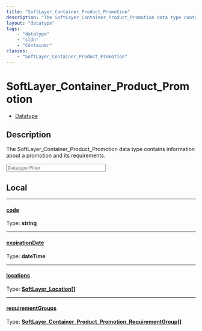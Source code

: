 ```yaml
---
title: "SoftLayer_Container_Product_Promotion"
description: "The SoftLayer_Container_Product_Promotion data type contains information about a promotion and its requirements."
layout: "datatype"
tags:
    - "datatype"
    - "sldn"
    - "Container"
classes:
    - "SoftLayer_Container_Product_Promotion"
---
```


# SoftLayer_Container_Product_Promotion
<div id='service-datatype'>
    <ul id='sldn-reference-tabs'>
        <li id='datatype'> <a href='/reference/datatypes/SoftLayer_Container_Product_Promotion' >Datatype</a></li>
    </ul>
</div>

## Description 


The SoftLayer_Container_Product_Promotion data type contains information about a promotion and its requirements. 





<!-- Filer BEGIN -->
<div class="view-filters">
        <div class="clearfix">
            <div class="search-input-box">
                <input placeholder="Datatype Filter" onkeyup="titleSearch(inputId='prop-input', divId='properties', elementClass='prop-row')" 
                    type="text" id="prop-input" value="" size="30" maxlength="128" class="form-text">
            </div>
        </div>
</div>
<!-- Filer END -->

<div id="properties" class="content">
<div id="localProperties" class="prop-content" >

## Local
<div class="prop-row">

-----
[code]: #code
#### [code]
  
<span class="type-label">Type: </span>**string**  



</div>
<div class="prop-row">

-----
[expirationDate]: #expirationdate
#### [expirationDate]
  
<span class="type-label">Type: </span>**dateTime**  



</div>
<div class="prop-row">

-----
[locations]: #locations
#### [locations]
  
<span class="type-label">Type: </span>**<a href='/reference/datatypes/SoftLayer_Location'>SoftLayer_Location[] </a>**  



</div>
<div class="prop-row">

-----
[requirementGroups]: #requirementgroups
#### [requirementGroups]
  
<span class="type-label">Type: </span>**<a href='/reference/datatypes/SoftLayer_Container_Product_Promotion_RequirementGroup'>SoftLayer_Container_Product_Promotion_RequirementGroup[] </a>**  



</div>
</div>
<!-- LOCAL PROPERTY END -->

</div>



